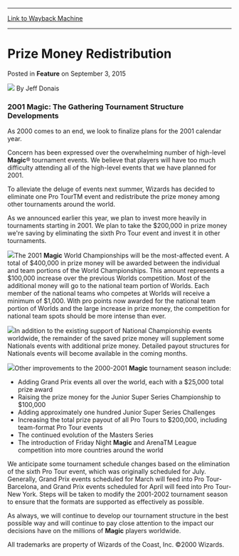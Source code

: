 
---
[Link to Wayback Machine](https://web.archive.org/web/20170702072725/http://magic.wizards.com/en/articles/archive/feature/prize-money-redistribution-2015-09-03)

[_metadata_:wayback_url]:- "http://magic.wizards.com/en/articles/archive/feature/prize-money-redistribution-2015-09-03"
[_metadata_:wayback_raw_url]:- "https://web.archive.org/web/20170702072725id_/http://magic.wizards.com/en/articles/archive/feature/prize-money-redistribution-2015-09-03"
[_metadata_:wayback_capture_timestamp]:- "2017-07-02 07:27:25+00:00"
[_metadata_:description]:- "2001 Magic: The Gathering Tournament Structure Developments As 2000 comes to an end, we look to finalize plans for the 2001 calendar year. Concern has been expressed over the overwhelming number of high-level Magic® tournament events. We believe that players will have too much difficulty attending all of the high-level events that we have planned for 2001."
[_metadata_:generator]:- "Drupal 7 (http://drupal.org)"
---


Prize Money Redistribution
==========================



 Posted in **Feature**
 on September 3, 2015 






![](https://media.magic.wizards.com/styles/auth_small/public/images/person/authorpic_jeffdonais.jpg)
By Jeff Donais











### 2001 Magic: The Gathering Tournament Structure Developments


As 2000 comes to an end, we look to finalize plans for the 2001 calendar year.


Concern has been expressed over the overwhelming number of high-level **Magic**® tournament events. We believe that players will have too much difficulty attending all of the high-level events that we have planned for 2001. 


To alleviate the deluge of events next summer, Wizards has decided to eliminate one Pro TourTM event and redistribute the prize money among other tournaments around the world.


As we announced earlier this year, we plan to invest more heavily in tournaments starting in 2001. We plan to take the $200,000 in prize money we're saving by eliminating the sixth Pro Tour event and invest it in other tournaments.


![](https://media.magic.wizards.com/image_legacy_migration/images/Worlds_Logo.jpg)The 2001 **Magic** World Championships will be the most-affected event. A total of $400,000 in prize money will be awarded between the individual and team portions of the World Championships. This amount represents a $100,000 increase over the previous Worlds competition. Most of the additional money will go to the national team portion of Worlds. Each member of the national teams who competes at Worlds will receive a minimum of $1,000. With pro points now awarded for the national team portion of Worlds and the large increase in prize money, the competition for national team spots should be more intense than ever.


![](https://media.magic.wizards.com/image_legacy_migration/sideboard/images/nationals_sm.jpg)In addition to the existing support of National Championship events worldwide, the remainder of the saved prize money will supplement some Nationals events with additional prize money. Detailed payout structures for Nationals events will become available in the coming months.


![](https://media.magic.wizards.com/image_legacy_migration/images/ptlogo.jpg)Other improvements to the 2000-2001 **Magic** tournament season include:


* Adding Grand Prix events all over the world, each with a $25,000 total prize award
* Raising the prize money for the Junior Super Series Championship to $100,000
* Adding approximately one hundred Junior Super Series Challenges
* Increasing the total prize payout of all Pro Tours to $200,000, including team-format Pro Tour events
* The continued evolution of the Masters Series
* The introduction of Friday Night **Magic** and ArenaTM League competition into more countries around the world

We anticipate some tournament schedule changes based on the elimination of the sixth Pro Tour event, which was originally scheduled for July. Generally, Grand Prix events scheduled for March will feed into Pro Tour-Barcelona, and Grand Prix events scheduled for April will feed into Pro Tour-New York. Steps will be taken to modify the 2001-2002 tournament season to ensure that the formats are supported as effectively as possible.


As always, we will continue to develop our tournament structure in the best possible way and will continue to pay close attention to the impact our decisions have on the millions of **Magic** players worldwide.


All trademarks are property of Wizards of the Coast, Inc. ©2000 Wizards.







